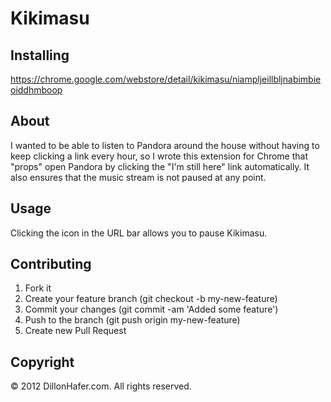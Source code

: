 # Kikimasu

## Installing

https://chrome.google.com/webstore/detail/kikimasu/niampljeillbljnabimbieoiddhmboop

## About

I wanted to be able to listen to Pandora around the house without having to keep clicking a link every hour, so I wrote this extension for Chrome that "props" open Pandora by clicking the "I'm still here" link automatically. It also ensures that the music stream is not paused at any point. 

## Usage

Clicking the icon in the URL bar allows you to pause Kikimasu.

## Contributing
1. Fork it
2. Create your feature branch (git checkout -b my-new-feature)
3. Commit your changes (git commit -am 'Added some feature')
4. Push to the branch (git push origin my-new-feature)
5. Create new Pull Request

## Copyright

© 2012 DillonHafer.com. All rights reserved.
